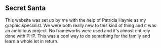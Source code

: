 ## Secret Santa

This website was set up by me with the help of Patricia Haynie as my graphic specialist. We were both really new to this kind of thing and it was an ambitious project. No frameworks were used and it's almost entirely done with PHP. This was a cool way to do something for the family and learn a whole lot in return.